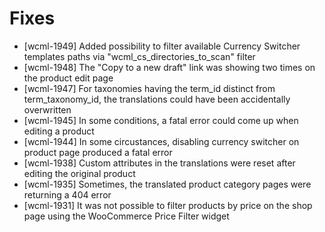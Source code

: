 # Fixes
* [wcml-1949] Added possibility to filter available Currency Switcher templates paths via "wcml_cs_directories_to_scan" filter
* [wcml-1948] The "Copy to a new draft" link was showing two times on the product edit page
* [wcml-1947] For taxonomies having the term_id distinct from term_taxonomy_id, the translations could have been accidentally overwritten
* [wcml-1945] In some conditions, a fatal error could come up when editing a product
* [wcml-1944] In some circustances, disabling currency switcher on product page produced a fatal error
* [wcml-1938] Custom attributes in the translations were reset after editing the original product
* [wcml-1935] Sometimes, the translated product category pages were returning a 404 error
* [wcml-1931] It was not possible to filter products by price on the shop page using the WooCommerce Price Filter widget